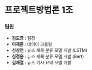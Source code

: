 # 프로젝트방법론 1조

### 팀원

- **김도영** : 팀장
- **이재훈** : 데이터 크롤링
- **신상언** : 뉴스 제목 분류 모델 개발 (LSTM)
- **심정윤** : 뉴스 제목 분류 모델 개발 (Bert)
- **김재열** : 뉴스 기사 요약 모델 개발
